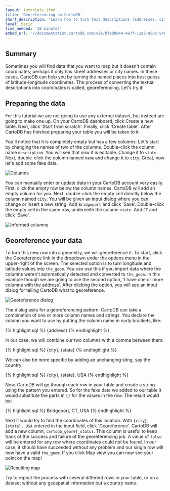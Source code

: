 ```yaml
---
layout: tutorials_item
title: 'Georeferencing on CartoDB'
short_description: 'Learn how to turn text descriptions (addresses, cities or country names) into mappable coordinates.'
level: basic
time_needed: '10 minutes'
embed_url: '//documentation.cartodb.com/viz/bfed8944-e97f-11e2-958c-5404a6a683d5/embed_map?title=false&description=false&search=false&shareable=false&cartodb_logo=false&layer_selector=false&scrollwheel=false&sql=&zoom=3&sw_lat=41.064856932068835&sw_lon=-73.992919921875&ne_lat=41.44478523154319&ne_lon=-72.3724365234375&height=300&id=cartodb-1373474835704'
---
```


## Summary

Sometimes you will find data that you want to map but it doesn't contain coordinates; perhaps it only has street addresses or city names. In these cases, CartoDB can help you by turning the named places into best guess of latitude-longitude coordinates. The process of converting the textual descriptions into coordinates is called, georeferencing. Let's try it!

## Preparing the data

For this tutorial we are not going to use any external dataset, but instead are going to make one up. On your CartoDB dashboard, click <span class="ui_element" data-element="new_table">Create a new table</span>. Next, click 'Start from scratch'. Finally, click 'Create table'. After CartoDB has finished preparing your table you will be taken to it.

You'll notice that it is completely empty but has a few columns. Let's start by changing the names of two of the columns. Double-click the column name `description`. You will see that now it is editable. Change it to `state`. Next, double-click the column named `name` and change it to `city`. Great, now let's add some fake data.

<p class="wrap-border"><img src="{{ '/img/layout/tutorials/how_to_georeference/img1.png' | prepend: site.baseurl }}" alt="Columns" /></p>

You can manually enter or update data in your CartoDB account very easily. First, click the <span class="ui_element" data-element="empty_row">empty row</span> below the column names. CartoDB will add an empty column for you. Next, double-click the empty cell directly below the column named `city`. You will be given an <span class="ui_element" data-element="input_dialog">input dialog</span> where you can change or insert a new string. Add `Bridgeport` and click 'Save'. Double-click the empty cell in the same row, underneith the column `state`. Add `CT` and click 'Save'.

<p class="wrap-border"><img src="{{ '/img/layout/tutorials/how_to_georeference/img2.png' | prepend: site.baseurl }}" alt="Informed columns" /></p>

## Georeference your data

To turn this new row into a geometry, we will georeference it. To start, click the <span class="ui_element" data-element="georeference">Georeference</span> link in the dropdown under the options menu in the upper-right of the screen. The selected option is to turn longitude and latitude values into `the_geom`. You can use this if you import data where the columns weren't automatically detected and converted to `the_geom`. In this example though we are going to use the second option, 'I have one or more columns with the address'. After clicking the option, you will see an input dialog for telling CartoDB what to georeference.

<p class="wrap-border"><img src="{{ '/img/layout/tutorials/how_to_georeference/img3.png' | prepend: site.baseurl }}" alt="Georeference dialog" /></p>

The dialog asks for a georeferencing pattern. CartoDB can take a combination of one or more column names and strings. You declare the column you want to use by putting the column name in curly brackets, like:

{% highlight sql %}
{address}
{% endhighlight %}

In our case, we will combine our two columns with a comma between them:

{% highlight sql %}
{city}, {state}
{% endhighlight %}

We can also be more specific by adding an unchanging sting, say the country:

{% highlight sql %}
{city}, {state}, USA
{% endhighlight %}

Now, CartoDB will go through each row in your table and create a string using the pattern you entered. So for the fake data we added to our table it would substitute the parts in `{}` for the values in the row. The result would be:

{% highlight sql %}
Bridgeport, CT, USA
{% endhighlight %}

Next it would try to find the coordinates of this location. With `{city}, {state}, USA` entered in the input field, click 'Georeference'. CartoDB will add a new column, `cartodb_georef_status`. This column is useful to keep track of the success and failure of the georeferencing job. A value of `false` will be entered for any row where coordinates could not be found. In our case, it should have succeeded without any problem and our single row will now have a valid `the_geom`. If you click <span class="ui_element" data-element="map_view">Map view</span> you can now see your point on the map!

<p class="wrap-border"><img src="{{ '/img/layout/tutorials/how_to_georeference/img4.png' | prepend: site.baseurl }}" alt="Resulting map" /></p>

Try to repeat the process with several different rows in your table, or on a dataset without any geospatial information but a country name.

